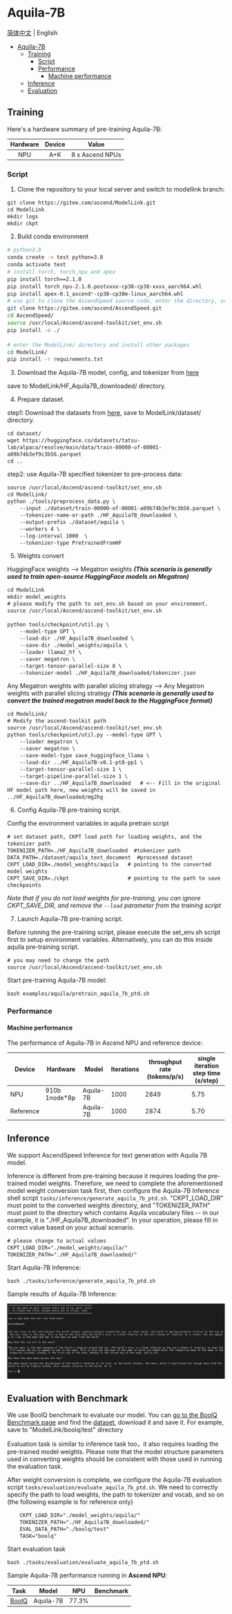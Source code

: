 # Aquila-7B
[简体中文](https://gitee.com/ascend/ModelLink/blob/modellink/examples/aquila/README.md) | English

- [Aquila-7B](#aquila-7b)
  - [Training](#training)
    - [Script](#script)
    - [Performance](#performance)
      - [Machine performance](#machine-performance)
  - [Inference](#inference)
  - [Evaluation](#evaluation-with-benchmark)

## Training

Here's a hardware summary of pre-training Aquila-7B:

| Hardware | Device |      Value       |
|:--------:|:------:|:----------------:|
|   NPU    |  A+K   | 8 x Ascend NPUs  |

### Script

1. Clone the repository to your local server and switch to modellink branch:
```shell
git clone https://gitee.com/ascend/ModelLink.git
cd ModelLink
mkdir logs
mkdir ckpt
```


2. Build conda environment

```bash
# python3.8
conda create -n test python=3.8
conda activate test
# install torch, torch_npu and apex
pip install torch==2.1.0
pip install torch_npu-2.1.0.postxxxx-cp38-cp38-xxxx_aarch64.whl
pip install apex-0.1_ascend*-cp38-cp38m-linux_aarch64.whl
# use git to clone the AscendSpeed source code, enter the directory, source the set_env.sh file based on your host settings(you may need to change the path), then install ascendspeed package by source code
git clone https://gitee.com/ascend/AscendSpeed.git
cd AscendSpeed/
source /usr/local/Ascend/ascend-toolkit/set_env.sh
pip install -e ./

# enter the ModelLink/ directory and install other packages
cd ModelLink/
pip install -r requirements.txt
```


3. Download the Aquila-7B model, config, and tokenizer from [here](https://huggingface.co/BAAI/Aquila-7B/tree/main)

save to ModelLink/HF_Aquila7B_downloaded/ directory.


4. Prepare dataset.

step1: Download the datasets from [here](https://huggingface.co/datasets/tatsu-lab/alpaca/resolve/main/data/train-00000-of-00001-a09b74b3ef9c3b56.parquet), save to ModelLink/dataset/ directory.


```shell
cd dataset/
wget https://huggingface.co/datasets/tatsu-lab/alpaca/resolve/main/data/train-00000-of-00001-a09b74b3ef9c3b56.parquet
cd ..
```


step2: use Aquila-7B specified tokenizer to pre-process data:


```shell
source /usr/local/Ascend/ascend-toolkit/set_env.sh
cd ModelLink/
python ./tools/preprocess_data.py \
    --input ./dataset/train-00000-of-00001-a09b74b3ef9c3b56.parquet \
    --tokenizer-name-or-path ./HF_Aquila7B_downloaded \
    --output-prefix ./dataset/aquila \
    --workers 4 \
    --log-interval 1000  \
    --tokenizer-type PretrainedFromHF
```

5. Weights convert

HuggingFace weights --> Megatron weights
***(This scenario is generally used to train open-source HuggingFace models on Megatron)***

```shell
cd ModelLink
mkdir model_weights
# please modify the path to set_env.sh based on your environment.
source /usr/local/Ascend/ascend-toolkit/set_env.sh

python tools/checkpoint/util.py \
    --model-type GPT \
    --load-dir ./HF_Aquila7B_downloaded \
    --save-dir ./model_weights/aquila \
    --loader llama2_hf \
    --saver megatron \
    --target-tensor-parallel-size 8 \
    --tokenizer-model ./HF_Aquila7B_downloaded/tokenizer.json
```

Any Megatron weights with parallel slicing strategy --> Any Megatron weights with parallel slicing strategy
***(This scenario is generally used to convert the trained megatron model back to the HuggingFace format)***
```shell
cd ModelLink/
# Modify the ascend-toolkit path
source /usr/local/Ascend/ascend-toolkit/set_env.sh
python tools/checkpoint/util.py --model-type GPT \
    --loader megatron \
    --saver megatron \
    --save-model-type save_huggingface_llama \
    --load-dir ../HF_Aquila7B-v0.1-pt8-pp1 \
    --target-tensor-parallel-size 1 \
    --target-pipeline-parallel-size 1 \
    --save-dir ../HF_Aquila7B_downloaded   # <-- Fill in the original HF model path here, new weights will be saved in ../HF_Aquila7B_downloaded/mg2hg
```


6. Config Aquila-7B pre-training script.

Config the environment variables in aquila pretrain script 
```shell
# set dataset path, CKPT load path for loading weights, and the tokenizer path
TOKENIZER_PATH=./HF_Aquila7B_downloaded  #tokenizer path
DATA_PATH=./dataset/aquila_text_document  #processed dataset
CKPT_LOAD_DIR=./model_weights/aquila   # pointing to the converted model weights
CKPT_SAVE_DIR=./ckpt                   # pointing to the path to save checkpoints
```
*Note that if you do not load weights for pre-training, you can ignore CKPT_SAVE_DIR, and remove the `--load` parameter from the training script*

7. Launch Aquila-7B pre-training script.

Before running the pre-training script, please execute the set_env.sh script first to setup environment variables. Alternatively, you can do this inside aquila pre-training script.

```shell
# you may need to change the path
source /usr/local/Ascend/ascend-toolkit/set_env.sh
```

Start pre-training Aquila-7B model:
```shell
bash examples/aquila/pretrain_aquila_7b_ptd.sh
```
### Performance
#### Machine performance
The performance of Aquila-7B in Ascend NPU and reference device:

| Device | Hardware           | Model       | Iterations | throughput rate (tokens/p/s) | single iteration step time (s/step) |
|------|---------------|------------|------|------------------------|----------------------|
| NPU  | 910b 1node*8p | Aquila-7B  | 1000 | 2849                  | 5.75                  |
| Reference  |              | Aquila-7B  | 1000 | 2874                   |    5.70               |



## Inference

We support AscendSpeed Inference for text generation with Aquila 7B model.

Inference is different from pre-training because it requires loading the pre-trained model weights. Therefore, we need to complete the aforementioned model weight conversion task first, then configure the Aquila-7B Inference shell script `tasks/inference/generate_aquila_7b_ptd.sh`. "CKPT_LOAD_DIR" must point to the converted weights directory, and "TOKENIZER_PATH" must point to the directory which contains Aquila vocabulary files -- in our example, it is "./HF_Aquila7B_downloaded". In your operation, please fill in correct value based on your actual scenario.

```shell
# please change to actual values
CKPT_LOAD_DIR="./model_weights/aquila/"
TOKENIZER_PATH="./HF_Aquila7B_downloaded/"
```

Start Aquila-7B Inference:
```shell
bash ./tasks/inference/generate_aquila_7b_ptd.sh
```

Sample results of Aquila-7B Inference:

![aquila-7B_generate.png](../../sources/images/aquila/aquila_7B_generate.png)


## Evaluation with Benchmark

We use BoolQ benchmark to evaluate our model. You can [go to the BoolQ Benchmark page](https://github.com/google-research-datasets/boolean-questions) and find the [dataset](https://storage.cloud.google.com/boolq/dev.jsonl), download it and save it. For example, save to "ModelLink/boolq/test" directory

Evaluation task is similar to inference task too，it also requires loading the pre-trained model weights. Please note that the model structure parameters used in converting weights should be consistent with those used in running the evaluation task.

After weight conversion is complete, we configure the Aquila-7B evaluation script `tasks/evaluation/evaluate_aquila_7b_ptd.sh`. We need to correctly specify the path to load weights, the path to tokenizer and vocab, and so on (the following example is for reference only)

```shell
    CKPT_LOAD_DIR="./model_weights/aquila/"
    TOKENIZER_PATH="./HF_Aquila7B_downloaded/"
    EVAL_DATA_PATH="./boolq/test"
    TASK="boolq"
```

Start evaluation task
```shell
bash ./tasks/evaluation/evaluate_aquila_7b_ptd.sh
```

Sample Aquila-7B performance running in **Ascend NPU**:

| Task                                                                   | Model     | NPU | Benchmark |
|------------------------------------------------------------------------|------------|------|------|
| [BoolQ](https://github.com/google-research-datasets/boolean-questions) | Aquila-7B  | 77.3% |     |
